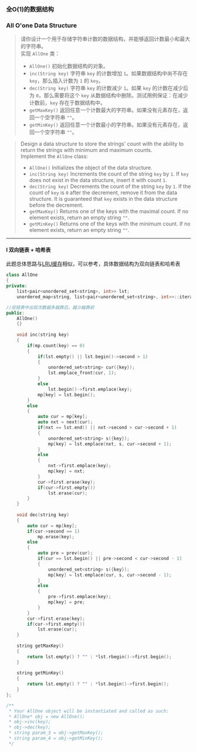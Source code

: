 ### 全O(1)的数据结构
### All O'one Data Structure

> 请你设计一个用于存储字符串计数的数据结构，并能够返回计数最小和最大的字符串。  
> 实现 `AllOne` 类：  
> - `AllOne()` 初始化数据结构的对象。  
> - `inc(String key)` 字符串 `key` 的计数增加 `1`。如果数据结构中尚不存在 `key`，那么插入计数为 `1` 的 `key`。  
> - `dec(String key)` 字符串 `key` 的计数减少 `1`。如果 `key` 的计数在减少后为 `0`，那么需要将这个 `key` 从数据结构中删除。测试用例保证：在减少计数前，`key` 存在于数据结构中。  
> - `getMaxKey()` 返回任意一个计数最大的字符串。如果没有元素存在，返回一个空字符串 `""`。  
> - `getMinKey()` 返回任意一个计数最小的字符串。如果没有元素存在，返回一个空字符串 `""`。  

> Design a data structure to store the strings' count with the ability to return the strings with minimum and maximum counts.  
> Implement the `AllOne` class:  
> - `AllOne()` Initializes the object of the data structure.  
> - `inc(String key)` Increments the count of the string `key` by `1`. If `key` does not exist in the data structure, insert it with count `1`.  
> - `dec(String key)` Decrements the count of the string `key` by `1`. If the count of `key` is `0` after the decrement, remove it from the data structure. It is guaranteed that `key` exists in the data structure before the decrement.  
> - `getMaxKey()` Returns one of the keys with the maximal count. If no element exists, return an empty string `""`.  
> - `getMinKey()` Returns one of the keys with the minimum count. If no element exists, return an empty string `""`.  

----------

#### I 双向链表 + 哈希表

此题总体思路与[LRU缓存](./%230146%20LRU%20Cache%20LRU缓存.md)相似，可以参考，具体数据结构为双向链表和哈希表

```cpp
class AllOne 
{
private:
    list<pair<unordered_set<string>, int>> lst;
    unordered_map<string, list<pair<unordered_set<string>, int>>::iterator> mp;

//双链表中出现次数越多越靠后，越少越靠前
public:
    AllOne() 
    {}
    
    void inc(string key) 
    {
        if(mp.count(key) == 0)
        {
            if(lst.empty() || lst.begin()->second > 1)
            {
                unordered_set<string> cur({key});
                lst.emplace_front(cur, 1);
            }
            else
                lst.begin()->first.emplace(key);
            mp[key] = lst.begin();
        }
        else
        {
            auto cur = mp[key];
            auto nxt = next(cur);
            if(nxt == lst.end() || nxt->second > cur->second + 1)
            {
                unordered_set<string> s({key});
                mp[key] = lst.emplace(nxt, s, cur->second + 1);
            }
            else
            {
                nxt->first.emplace(key);
                mp[key] = nxt;
            }
            cur->first.erase(key);
            if(cur->first.empty())
                lst.erase(cur);
        }
    }
    
    void dec(string key) 
    {
        auto cur = mp[key];
        if(cur->second == 1)
            mp.erase(key);
        else
        {
            auto pre = prev(cur);
            if(cur == lst.begin() || pre->second < cur->second - 1)
            {
                unordered_set<string> s({key});
                mp[key] = lst.emplace(cur, s, cur->second - 1);
            }
            else
            {
                pre->first.emplace(key);
                mp[key] = pre;
            }
        }
        cur->first.erase(key);
        if(cur->first.empty())
            lst.erase(cur);
    }
    
    string getMaxKey() 
    {
        return lst.empty() ? "" : *lst.rbegin()->first.begin();
    }
    
    string getMinKey() 
    {
        return lst.empty() ? "" : *lst.begin()->first.begin();
    }
};

/**
 * Your AllOne object will be instantiated and called as such:
 * AllOne* obj = new AllOne();
 * obj->inc(key);
 * obj->dec(key);
 * string param_3 = obj->getMaxKey();
 * string param_4 = obj->getMinKey();
 */
```
